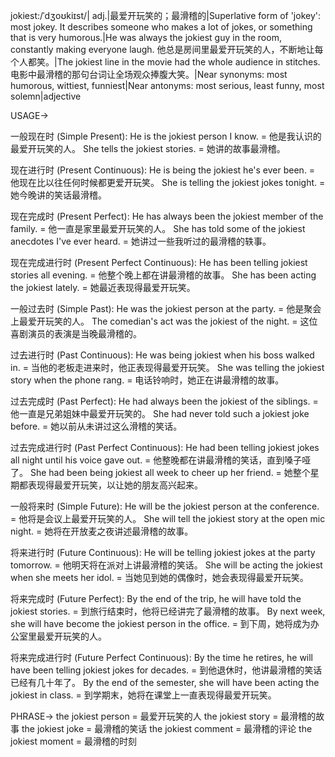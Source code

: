 jokiest:/ˈdʒoʊkiɪst/| adj.|最爱开玩笑的；最滑稽的|Superlative form of 'jokey': most jokey.  It describes someone who makes a lot of jokes, or something that is very humorous.|He was always the jokiest guy in the room, constantly making everyone laugh. 他总是房间里最爱开玩笑的人，不断地让每个人都笑。|The jokiest line in the movie had the whole audience in stitches. 电影中最滑稽的那句台词让全场观众捧腹大笑。|Near synonyms:  most humorous, wittiest, funniest|Near antonyms: most serious, least funny, most solemn|adjective


USAGE->

一般现在时 (Simple Present):
He is the jokiest person I know. = 他是我认识的最爱开玩笑的人。
She tells the jokiest stories. = 她讲的故事最滑稽。

现在进行时 (Present Continuous):
He is being the jokiest he's ever been. = 他现在比以往任何时候都更爱开玩笑。
She is telling the jokiest jokes tonight. = 她今晚讲的笑话最滑稽。

现在完成时 (Present Perfect):
He has always been the jokiest member of the family. = 他一直是家里最爱开玩笑的人。
She has told some of the jokiest anecdotes I've ever heard. = 她讲过一些我听过的最滑稽的轶事。

现在完成进行时 (Present Perfect Continuous):
He has been telling jokiest stories all evening. = 他整个晚上都在讲最滑稽的故事。
She has been acting the jokiest lately. = 她最近表现得最爱开玩笑。

一般过去时 (Simple Past):
He was the jokiest person at the party. = 他是聚会上最爱开玩笑的人。
The comedian's act was the jokiest of the night. = 这位喜剧演员的表演是当晚最滑稽的。

过去进行时 (Past Continuous):
He was being jokiest when his boss walked in. = 当他的老板走进来时，他正表现得最爱开玩笑。
She was telling the jokiest story when the phone rang. = 电话铃响时，她正在讲最滑稽的故事。

过去完成时 (Past Perfect):
He had always been the jokiest of the siblings. = 他一直是兄弟姐妹中最爱开玩笑的。
She had never told such a jokiest joke before. = 她以前从未讲过这么滑稽的笑话。

过去完成进行时 (Past Perfect Continuous):
He had been telling jokiest jokes all night until his voice gave out.  = 他整晚都在讲最滑稽的笑话，直到嗓子哑了。
She had been being jokiest all week to cheer up her friend. = 她整个星期都表现得最爱开玩笑，以让她的朋友高兴起来。

一般将来时 (Simple Future):
He will be the jokiest person at the conference. = 他将是会议上最爱开玩笑的人。
She will tell the jokiest story at the open mic night. = 她将在开放麦之夜讲述最滑稽的故事。

将来进行时 (Future Continuous):
He will be telling jokiest jokes at the party tomorrow. = 他明天将在派对上讲最滑稽的笑话。
She will be acting the jokiest when she meets her idol. = 当她见到她的偶像时，她会表现得最爱开玩笑。

将来完成时 (Future Perfect):
By the end of the trip, he will have told the jokiest stories. = 到旅行结束时，他将已经讲完了最滑稽的故事。
By next week, she will have become the jokiest person in the office. = 到下周，她将成为办公室里最爱开玩笑的人。

将来完成进行时 (Future Perfect Continuous):
By the time he retires, he will have been telling jokiest jokes for decades. = 到他退休时，他讲最滑稽的笑话已经有几十年了。
By the end of the semester, she will have been acting the jokiest in class. = 到学期末，她将在课堂上一直表现得最爱开玩笑。


PHRASE->
the jokiest person = 最爱开玩笑的人
the jokiest story = 最滑稽的故事
the jokiest joke = 最滑稽的笑话
the jokiest comment = 最滑稽的评论
the jokiest moment = 最滑稽的时刻
